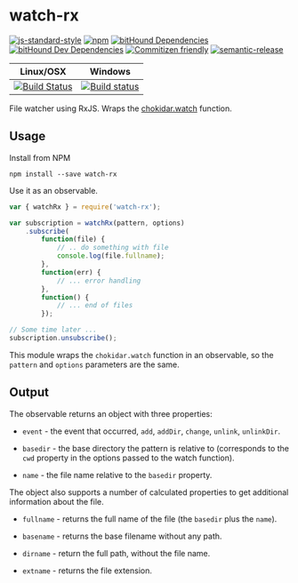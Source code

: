 # watch-rx

[![js-standard-style](https://img.shields.io/badge/code%20style-standard-brightgreen.svg)](http://standardjs.com)
[![npm](https://img.shields.io/npm/v/watch-rx.svg?maxAge=2592000)](https://www.npmjs.com/package/watch-rx)
[![bitHound Dependencies](https://www.bithound.io/github/tools-rx/watch-rx/badges/dependencies.svg)](https://www.bithound.io/github/tools-rx/watch-rx/master/dependencies/npm)
[![bitHound Dev Dependencies](https://www.bithound.io/github/tools-rx/watch-rx/badges/devDependencies.svg)](https://www.bithound.io/github/tools-rx/watch-rx/master/dependencies/npm)
[![Commitizen friendly](https://img.shields.io/badge/commitizen-friendly-brightgreen.svg)](http://commitizen.github.io/cz-cli/)
[![semantic-release](https://img.shields.io/badge/%20%20%F0%9F%93%A6%F0%9F%9A%80-semantic--release-e10079.svg)](https://github.com/semantic-release/semantic-release)

| Linux/OSX | Windows |
| --- | --- |
| [![Build Status](https://travis-ci.org/tools-rx/watch-rx.svg?branch=master)](https://travis-ci.org/tools-rx/watch-rx) | [![Build status](https://ci.appveyor.com/api/projects/status/k1y4ynli9xkdt5c0?svg=true)](https://ci.appveyor.com/project/dfbaskin/watch-rx) |

File watcher using RxJS.  Wraps the [chokidar.watch](https://github.com/paulmillr/chokidar) function.

## Usage

Install from NPM

```
npm install --save watch-rx
```

Use it as an observable.

```javascript
var { watchRx } = require('watch-rx');

var subscription = watchRx(pattern, options)
    .subscribe(
        function(file) {
            // .. do something with file
            console.log(file.fullname);
        },
        function(err) {
            // ... error handling
        },
        function() {
            // ... end of files
        });

// Some time later ...
subscription.unsubscribe();
```

This module wraps the `chokidar.watch` function in an observable, so the `pattern` and `options` parameters
are the same.

## Output

The observable returns an object with three properties:

- `event` - the event that occurred, `add`, `addDir`, `change`, `unlink`, `unlinkDir`.

- `basedir` - the base directory the pattern is relative to (corresponds to the `cwd` property
in the options passed to the watch function).

- `name` - the file name relative to the `basedir` property.

The object also supports a number of calculated properties to get additional information about the file.

- `fullname` - returns the full name of the file (the `basedir` plus the `name`).

- `basename` - returns the base filename without any path.

- `dirname` - return the full path, without the file name.

- `extname` - returns the file extension.
